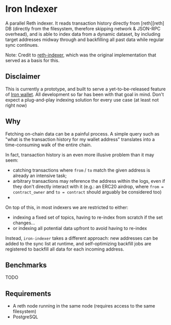 # Iron Indexer

[reth-indexer]: https://github.com/joshstevens19/reth-indexer
[iron]: https://iron-wallet.xyz

A parallel Reth indexer.
It reads transaction history directly from [reth][reth] DB (directly from the filesystem, therefore skipping network & JSON-RPC overhead), and is able to index data from a dynamic dataset, by including target addresses midway through and backfilling all past data while regular sync continues.

Note: Credit to [reth-indexer][reth-indexer], which was the original implementation that served as a basis for this.

## Disclaimer

This is currently a prototype, and built to serve a yet-to-be-released feature of [Iron wallet][iron]. All development so far has been with that goal in mind. Don't expect a plug-and-play indexing solution for every use case (at least not right now)

## Why

Fetching on-chain data can be a painful process. A simple query such as "what is the transaction history for my wallet address" translates into a time-consuming walk of the entire chain.

In fact, transaction history is an even more illusive problem than it may seem:

- catching transactions where `from` / `to` match the given address is already an intensive task;
- arbitrary transactions may reference the address within the logs, even if they don't directly interact with it (e.g.: an ERC20 airdrop, where `from = contract_owner` and `to = contract` should arguably be considered too)
-

On top of this, in most indexers we are restricted to either:

- indexing a fixed set of topics, having to re-index from scratch if the set changes...
- or indexing all potential data upfront to avoid having to re-index

Instead, `iron-indexer` takes a different approach: new addresses can be added to the sync list at runtime, and self-optimizing backfill jobs are registered to backfill all data for each incoming address.

## Benchmarks

TODO

## Requirements

- A reth node running in the same node (requires access to the same filesystem)
- PostgreSQL

